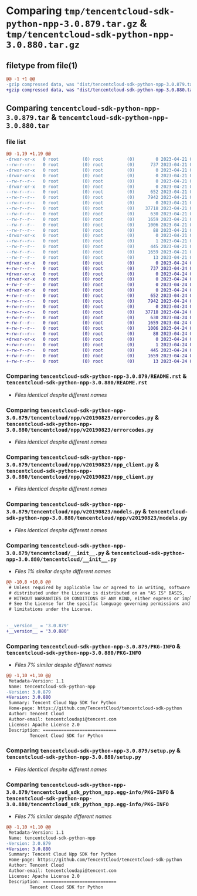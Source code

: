 # Comparing `tmp/tencentcloud-sdk-python-npp-3.0.879.tar.gz` & `tmp/tencentcloud-sdk-python-npp-3.0.880.tar.gz`

## filetype from file(1)

```diff
@@ -1 +1 @@
-gzip compressed data, was "dist/tencentcloud-sdk-python-npp-3.0.879.tar", last modified: Fri Apr 21 00:56:50 2023, max compression
+gzip compressed data, was "dist/tencentcloud-sdk-python-npp-3.0.880.tar", last modified: Mon Apr 24 03:18:28 2023, max compression
```

## Comparing `tencentcloud-sdk-python-npp-3.0.879.tar` & `tencentcloud-sdk-python-npp-3.0.880.tar`

### file list

```diff
@@ -1,19 +1,19 @@
-drwxr-xr-x   0 root         (0) root         (0)        0 2023-04-21 00:56:50.000000 tencentcloud-sdk-python-npp-3.0.879/
--rw-r--r--   0 root         (0) root         (0)      737 2023-04-21 00:56:49.000000 tencentcloud-sdk-python-npp-3.0.879/README.rst
-drwxr-xr-x   0 root         (0) root         (0)        0 2023-04-21 00:56:50.000000 tencentcloud-sdk-python-npp-3.0.879/tencentcloud/
-drwxr-xr-x   0 root         (0) root         (0)        0 2023-04-21 00:56:50.000000 tencentcloud-sdk-python-npp-3.0.879/tencentcloud/npp/
--rw-r--r--   0 root         (0) root         (0)        0 2023-04-21 00:56:49.000000 tencentcloud-sdk-python-npp-3.0.879/tencentcloud/npp/__init__.py
-drwxr-xr-x   0 root         (0) root         (0)        0 2023-04-21 00:56:50.000000 tencentcloud-sdk-python-npp-3.0.879/tencentcloud/npp/v20190823/
--rw-r--r--   0 root         (0) root         (0)      652 2023-04-21 00:56:49.000000 tencentcloud-sdk-python-npp-3.0.879/tencentcloud/npp/v20190823/errorcodes.py
--rw-r--r--   0 root         (0) root         (0)     7942 2023-04-21 00:56:49.000000 tencentcloud-sdk-python-npp-3.0.879/tencentcloud/npp/v20190823/npp_client.py
--rw-r--r--   0 root         (0) root         (0)        0 2023-04-21 00:56:49.000000 tencentcloud-sdk-python-npp-3.0.879/tencentcloud/npp/v20190823/__init__.py
--rw-r--r--   0 root         (0) root         (0)    37718 2023-04-21 00:56:49.000000 tencentcloud-sdk-python-npp-3.0.879/tencentcloud/npp/v20190823/models.py
--rw-r--r--   0 root         (0) root         (0)      630 2023-04-21 00:56:49.000000 tencentcloud-sdk-python-npp-3.0.879/tencentcloud/__init__.py
--rw-r--r--   0 root         (0) root         (0)     1659 2023-04-21 00:56:50.000000 tencentcloud-sdk-python-npp-3.0.879/PKG-INFO
--rw-r--r--   0 root         (0) root         (0)     1006 2023-04-21 00:56:49.000000 tencentcloud-sdk-python-npp-3.0.879/setup.py
--rw-r--r--   0 root         (0) root         (0)       88 2023-04-21 00:56:50.000000 tencentcloud-sdk-python-npp-3.0.879/setup.cfg
-drwxr-xr-x   0 root         (0) root         (0)        0 2023-04-21 00:56:50.000000 tencentcloud-sdk-python-npp-3.0.879/tencentcloud_sdk_python_npp.egg-info/
--rw-r--r--   0 root         (0) root         (0)        1 2023-04-21 00:56:50.000000 tencentcloud-sdk-python-npp-3.0.879/tencentcloud_sdk_python_npp.egg-info/dependency_links.txt
--rw-r--r--   0 root         (0) root         (0)      445 2023-04-21 00:56:50.000000 tencentcloud-sdk-python-npp-3.0.879/tencentcloud_sdk_python_npp.egg-info/SOURCES.txt
--rw-r--r--   0 root         (0) root         (0)     1659 2023-04-21 00:56:50.000000 tencentcloud-sdk-python-npp-3.0.879/tencentcloud_sdk_python_npp.egg-info/PKG-INFO
--rw-r--r--   0 root         (0) root         (0)       13 2023-04-21 00:56:50.000000 tencentcloud-sdk-python-npp-3.0.879/tencentcloud_sdk_python_npp.egg-info/top_level.txt
+drwxr-xr-x   0 root         (0) root         (0)        0 2023-04-24 03:18:28.000000 tencentcloud-sdk-python-npp-3.0.880/
+-rw-r--r--   0 root         (0) root         (0)      737 2023-04-24 03:18:28.000000 tencentcloud-sdk-python-npp-3.0.880/README.rst
+drwxr-xr-x   0 root         (0) root         (0)        0 2023-04-24 03:18:28.000000 tencentcloud-sdk-python-npp-3.0.880/tencentcloud/
+drwxr-xr-x   0 root         (0) root         (0)        0 2023-04-24 03:18:28.000000 tencentcloud-sdk-python-npp-3.0.880/tencentcloud/npp/
+-rw-r--r--   0 root         (0) root         (0)        0 2023-04-24 03:18:28.000000 tencentcloud-sdk-python-npp-3.0.880/tencentcloud/npp/__init__.py
+drwxr-xr-x   0 root         (0) root         (0)        0 2023-04-24 03:18:28.000000 tencentcloud-sdk-python-npp-3.0.880/tencentcloud/npp/v20190823/
+-rw-r--r--   0 root         (0) root         (0)      652 2023-04-24 03:18:28.000000 tencentcloud-sdk-python-npp-3.0.880/tencentcloud/npp/v20190823/errorcodes.py
+-rw-r--r--   0 root         (0) root         (0)     7942 2023-04-24 03:18:28.000000 tencentcloud-sdk-python-npp-3.0.880/tencentcloud/npp/v20190823/npp_client.py
+-rw-r--r--   0 root         (0) root         (0)        0 2023-04-24 03:18:28.000000 tencentcloud-sdk-python-npp-3.0.880/tencentcloud/npp/v20190823/__init__.py
+-rw-r--r--   0 root         (0) root         (0)    37718 2023-04-24 03:18:28.000000 tencentcloud-sdk-python-npp-3.0.880/tencentcloud/npp/v20190823/models.py
+-rw-r--r--   0 root         (0) root         (0)      630 2023-04-24 03:18:28.000000 tencentcloud-sdk-python-npp-3.0.880/tencentcloud/__init__.py
+-rw-r--r--   0 root         (0) root         (0)     1659 2023-04-24 03:18:28.000000 tencentcloud-sdk-python-npp-3.0.880/PKG-INFO
+-rw-r--r--   0 root         (0) root         (0)     1006 2023-04-24 03:18:28.000000 tencentcloud-sdk-python-npp-3.0.880/setup.py
+-rw-r--r--   0 root         (0) root         (0)       88 2023-04-24 03:18:28.000000 tencentcloud-sdk-python-npp-3.0.880/setup.cfg
+drwxr-xr-x   0 root         (0) root         (0)        0 2023-04-24 03:18:28.000000 tencentcloud-sdk-python-npp-3.0.880/tencentcloud_sdk_python_npp.egg-info/
+-rw-r--r--   0 root         (0) root         (0)        1 2023-04-24 03:18:28.000000 tencentcloud-sdk-python-npp-3.0.880/tencentcloud_sdk_python_npp.egg-info/dependency_links.txt
+-rw-r--r--   0 root         (0) root         (0)      445 2023-04-24 03:18:28.000000 tencentcloud-sdk-python-npp-3.0.880/tencentcloud_sdk_python_npp.egg-info/SOURCES.txt
+-rw-r--r--   0 root         (0) root         (0)     1659 2023-04-24 03:18:28.000000 tencentcloud-sdk-python-npp-3.0.880/tencentcloud_sdk_python_npp.egg-info/PKG-INFO
+-rw-r--r--   0 root         (0) root         (0)       13 2023-04-24 03:18:28.000000 tencentcloud-sdk-python-npp-3.0.880/tencentcloud_sdk_python_npp.egg-info/top_level.txt
```

### Comparing `tencentcloud-sdk-python-npp-3.0.879/README.rst` & `tencentcloud-sdk-python-npp-3.0.880/README.rst`

 * *Files identical despite different names*

### Comparing `tencentcloud-sdk-python-npp-3.0.879/tencentcloud/npp/v20190823/errorcodes.py` & `tencentcloud-sdk-python-npp-3.0.880/tencentcloud/npp/v20190823/errorcodes.py`

 * *Files identical despite different names*

### Comparing `tencentcloud-sdk-python-npp-3.0.879/tencentcloud/npp/v20190823/npp_client.py` & `tencentcloud-sdk-python-npp-3.0.880/tencentcloud/npp/v20190823/npp_client.py`

 * *Files identical despite different names*

### Comparing `tencentcloud-sdk-python-npp-3.0.879/tencentcloud/npp/v20190823/models.py` & `tencentcloud-sdk-python-npp-3.0.880/tencentcloud/npp/v20190823/models.py`

 * *Files identical despite different names*

### Comparing `tencentcloud-sdk-python-npp-3.0.879/tencentcloud/__init__.py` & `tencentcloud-sdk-python-npp-3.0.880/tencentcloud/__init__.py`

 * *Files 1% similar despite different names*

```diff
@@ -10,8 +10,8 @@
 # Unless required by applicable law or agreed to in writing, software
 # distributed under the License is distributed on an "AS IS" BASIS,
 # WITHOUT WARRANTIES OR CONDITIONS OF ANY KIND, either express or implied.
 # See the License for the specific language governing permissions and
 # limitations under the License.
 
 
-__version__ = '3.0.879'
+__version__ = '3.0.880'
```

### Comparing `tencentcloud-sdk-python-npp-3.0.879/PKG-INFO` & `tencentcloud-sdk-python-npp-3.0.880/PKG-INFO`

 * *Files 7% similar despite different names*

```diff
@@ -1,10 +1,10 @@
 Metadata-Version: 1.1
 Name: tencentcloud-sdk-python-npp
-Version: 3.0.879
+Version: 3.0.880
 Summary: Tencent Cloud Npp SDK for Python
 Home-page: https://github.com/TencentCloud/tencentcloud-sdk-python
 Author: Tencent Cloud
 Author-email: tencentcloudapi@tencent.com
 License: Apache License 2.0
 Description: ============================
         Tencent Cloud SDK for Python
```

### Comparing `tencentcloud-sdk-python-npp-3.0.879/setup.py` & `tencentcloud-sdk-python-npp-3.0.880/setup.py`

 * *Files identical despite different names*

### Comparing `tencentcloud-sdk-python-npp-3.0.879/tencentcloud_sdk_python_npp.egg-info/PKG-INFO` & `tencentcloud-sdk-python-npp-3.0.880/tencentcloud_sdk_python_npp.egg-info/PKG-INFO`

 * *Files 7% similar despite different names*

```diff
@@ -1,10 +1,10 @@
 Metadata-Version: 1.1
 Name: tencentcloud-sdk-python-npp
-Version: 3.0.879
+Version: 3.0.880
 Summary: Tencent Cloud Npp SDK for Python
 Home-page: https://github.com/TencentCloud/tencentcloud-sdk-python
 Author: Tencent Cloud
 Author-email: tencentcloudapi@tencent.com
 License: Apache License 2.0
 Description: ============================
         Tencent Cloud SDK for Python
```

